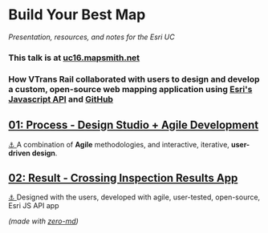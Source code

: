 # Build Your Best Map
_Presentation, resources, and notes for the Esri UC_  

### This talk is at [uc16.mapsmith.net](http://uc16.mapsmith.net)

### How VTrans Rail collaborated with users to design and develop a custom, open-source web mapping application using [Esri's Javascript API](https://developers.arcgis.com/javascript/) and [GitHub](https://github.com/)


## [01: Process - Design Studio + Agile Development](https://github.com/TheMapSmith/vt-gis-sat/blob/gh-pages/01-Design-Studio.MD)  
[&#x2693; ](#01)A combination of **Agile** methodologies, and interactive, iterative, **user-driven design**.

## [02: Result - Crossing Inspection Results App](https://github.com/TheMapSmith/vt-gis-sat/blob/gh-pages/2-Xing-Inspection.MD)  
[&#x2693; ](#02)Designed with the users, developed with agile, user-tested, open-source, Esri JS API app  

<!-- ## [03: Exercise - Property Map Download App](https://github.com/TheMapSmith/vt-gis-sat/blob/gh-pages/03-VAL-Download.MD)  
[&#x2693; ](#03)Help design an app for surveyors to download state-owned railroad property surveys.   -->

*(made with [zero-md](https://zerodevx.github.io/zero-md/))*
